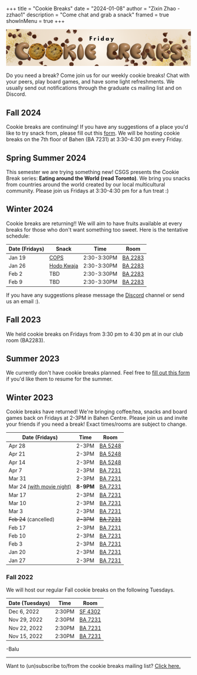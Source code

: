 +++
title = "Cookie Breaks"
date = "2024-01-08"
author = "Zixin Zhao - zzhao1"
description = "Come chat and grab a snack"
framed = true
showInMenu = true
+++

![Cookie Break banner](/static/img/cookie-break-banner.png)

Do you need a break? Come join us for our weekly cookie breaks! Chat with your peers, play board games, and have some light refreshments.
We usually send out notifications through the graduate cs mailing list and on Discord. 

## Fall 2024

Cookie breaks are continuing! If you have any suggestions of a place you'd like to try snack from, please fill out this [form](https://forms.gle/P41pYG12n4EUznba9). We will be hosting cookie breaks on the 7th floor of Bahen (BA 7231) at 3:30-4:30 pm every Friday. 


## Spring Summer 2024

This semester we are trying something new! CSGS presents the Cookie Break series: **Eating around the World (read Toronto)**. We bring you snacks from countries around the world created by our local multicultural community. Please join us Fridays at 3:30-4:30 pm for a fun treat :)


## Winter 2024

Cookie breaks are returning!! We will aim to have fruits available at every breaks for those who don't want something too sweet. Here is the tentative schedule:

| Date (Fridays)  | Snack                                                    | Time        | Room                                                               |
| --------------- | -------------------------------------------------------- | ----------- | ------------------------------------------------------------------ |
| Jan 19          | [COPS](https://www.eatcops.com/)                         | 2:30-3:30PM | [BA 2283](https://map.utoronto.ca/?id=1809#!ct/45469?m/494470)     |
| Jan 26          | [Hodo Kwaja](https://maps.app.goo.gl/a5NMFctq3oGhqfTa9)  | 2:30-3:30PM | [BA 2283](https://map.utoronto.ca/?id=1809#!ct/45469?m/494470)     |
| Feb 2           | TBD                                                      | 2:30-3:30PM | [BA 2283](https://map.utoronto.ca/?id=1809#!ct/45469?m/494470)     |
| Feb 9           | TBD                                                      | 2:30-3:30PM | [BA 2283](https://map.utoronto.ca/?id=1809#!ct/45469?m/494470)     |

If you have any suggestions please message the [Discord](https://discord.gg/qKWCNFvNBF) channel or send us an email :). 

## Fall 2023

We held cookie breaks on Fridays from 3:30 pm to 4:30 pm at in our club room (BA2283).

## Summer 2023

We currently don't have cookie breaks planned. Feel free to [fill out this form](https://docs.google.com/forms/d/e/1FAIpQLSd1Xy8iEal5JQpEGR-LFFPslHi2KUlj4ECTWEZrFflVnOMv0g/viewform) if you'd like them to resume for the summer.

## Winter 2023

Cookie breaks have returned! We're bringing coffee/tea, snacks and board games back on Fridays at 2-3PM in Bahen Centre. Please join us and invite your friends if you need a break! Exact times/rooms are subject to change.

| Date (Fridays)                                      | Time      | Room                                                               |
| --------------------------------------------------- | --------- | ------------------------------------------------------------------ |
| Apr 28                                              | 2-3PM     | [BA 5248](https://map.utoronto.ca/?id=1809#!ct/45469?m/494470)     |
| Apr 21                                              | 2-3PM     | [BA 5248](https://map.utoronto.ca/?id=1809#!ct/45469?m/494470)     |
| Apr 14                                              | 2-3PM     | [BA 5248](https://map.utoronto.ca/?id=1809#!ct/45469?m/494470)     |
| Apr 7                                               | 2-3PM     | [BA 7231](https://map.utoronto.ca/?id=1809#!ct/45469?m/494470)     |
| Mar 31                                              | 2-3PM     | [BA 7231](https://map.utoronto.ca/?id=1809#!ct/45469?m/494470)     |
| Mar 24 [(with movie night)](movie-night-mar2023.md) | **8-9PM** | [BA 7231](https://map.utoronto.ca/?id=1809#!ct/45469?m/494470)     |
| Mar 17                                              | 2-3PM     | [BA 7231](https://map.utoronto.ca/?id=1809#!ct/45469?m/494470)     |
| Mar 10                                              | 2-3PM     | [BA 7231](https://map.utoronto.ca/?id=1809#!ct/45469?m/494470)     |
| Mar 3                                               | 2-3PM     | [BA 7231](https://map.utoronto.ca/?id=1809#!ct/45469?m/494470)     |
| ~~Feb 24~~ (cancelled)                              | ~~2-3PM~~ | ~~[BA 7231](https://map.utoronto.ca/?id=1809#!ct/45469?m/494470)~~ |
| Feb 17                                              | 2-3PM     | [BA 7231](https://map.utoronto.ca/?id=1809#!ct/45469?m/494470)     |
| Feb 10                                              | 2-3PM     | [BA 7231](https://map.utoronto.ca/?id=1809#!ct/45469?m/494470)     |
| Feb 3                                               | 2-3PM     | [BA 7231](https://map.utoronto.ca/?id=1809#!ct/45469?m/494470)     |
| Jan 20                                              | 2-3PM     | [BA 7231](https://map.utoronto.ca/?id=1809#!ct/45469?m/494470)     |
| Jan 27                                              | 2-3PM     | [BA 7231](https://map.utoronto.ca/?id=1809#!ct/45469?m/494470)     |

### Fall 2022

We will host our regular Fall cookie breaks on the following Tuesdays.

| Date (Tuesdays) | Time   | Room                                                           |
| --------------- | ------ | -------------------------------------------------------------- |
| Dec 6, 2022     | 2:30PM | [SF 4302](https://map.utoronto.ca/?id=1809#!ct/45469?m/494481) |
| Nov 29, 2022    | 2:30PM | [BA 7231](https://map.utoronto.ca/?id=1809#!ct/45469?m/494470) |
| Nov 22, 2022    | 2:30PM | [BA 7231](https://map.utoronto.ca/?id=1809#!ct/45469?m/494470) |
| Nov 15, 2022    | 2:30PM | [BA 7231](https://map.utoronto.ca/?id=1809#!ct/45469?m/494470) |

-Balu

---

Want to (un)subscribe to/from the cookie breaks mailing list? [Click here.](https://forms.gle/F63nkemknYEFb8MD7)
